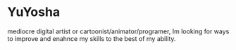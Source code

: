 # YuYosha

mediocre digital artist or cartoonist/animator/programer, Im looking for ways to improve and enahnce my skills to the best of my ability.




